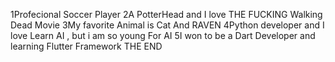 1Profecional Soccer Player
2A PotterHead and I love THE FUCKING Walking Dead Movie
3My favorite Animal is Cat And RAVEN
4Python developer and I love Learn AI , but i am so young For AI
5I won to be a Dart Developer and learning Flutter Framework
THE END
